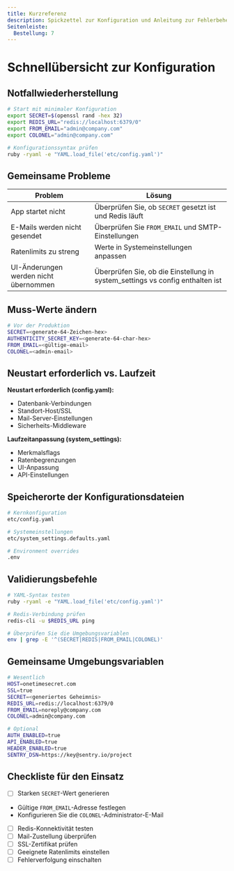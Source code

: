 ```yaml
---
title: Kurzreferenz
description: Spickzettel zur Konfiguration und Anleitung zur Fehlerbehebung
Seitenleiste:
  Bestellung: 7
---
```


# Schnellübersicht zur Konfiguration

## Notfallwiederherstellung

```bash
# Start mit minimaler Konfiguration
export SECRET=$(openssl rand -hex 32)
export REDIS_URL="redis://localhost:6379/0"
export FROM_EMAIL="admin@company.com"
export COLONEL="admin@company.com"

# Konfigurationssyntax prüfen
ruby -ryaml -e "YAML.load_file('etc/config.yaml')"
```

## Gemeinsame Probleme

| Problem | Lösung |
|---------|----------|
| App startet nicht | Überprüfen Sie, ob `SECRET` gesetzt ist und Redis läuft |
| E-Mails werden nicht gesendet | Überprüfen Sie `FROM_EMAIL` und SMTP-Einstellungen |
| Ratenlimits zu streng | Werte in Systemeinstellungen anpassen |
| UI-Änderungen werden nicht übernommen | Überprüfen Sie, ob die Einstellung in system_settings vs config enthalten ist |

## Muss-Werte ändern

```bash
# Vor der Produktion
SECRET=<generate-64-Zeichen-hex>
AUTHENTICITY_SECRET_KEY=<generate-64-char-hex>
FROM_EMAIL=<gültige-email>
COLONEL=<admin-email>
```

## Neustart erforderlich vs. Laufzeit

**Neustart erforderlich (config.yaml):**
- Datenbank-Verbindungen
- Standort-Host/SSL
- Mail-Server-Einstellungen
- Sicherheits-Middleware

**Laufzeitanpassung (system_settings):**
- Merkmalsflags
- Ratenbegrenzungen
- UI-Anpassung
- API-Einstellungen

## Speicherorte der Konfigurationsdateien

```bash
# Kernkonfiguration
etc/config.yaml

# Systemeinstellungen
etc/system_settings.defaults.yaml

# Environment overrides
.env
```

## Validierungsbefehle

```bash
# YAML-Syntax testen
ruby -ryaml -e "YAML.load_file('etc/config.yaml')"

# Redis-Verbindung prüfen
redis-cli -u $REDIS_URL ping

# Überprüfen Sie die Umgebungsvariablen
env | grep -E '^(SECRET|REDIS|FROM_EMAIL|COLONEL)'
```

## Gemeinsame Umgebungsvariablen

```bash
# Wesentlich
HOST=onetimesecret.com
SSL=true
SECRET=<generiertes Geheimnis>
REDIS_URL=redis://localhost:6379/0
FROM_EMAIL=noreply@company.com
COLONEL=admin@company.com

# Optional
AUTH_ENABLED=true
API_ENABLED=true
HEADER_ENABLED=true
SENTRY_DSN=https://key@sentry.io/project
```

## Checkliste für den Einsatz

- [ ] Starken `SECRET`-Wert generieren
- Gültige `FROM_EMAIL`-Adresse festlegen
- Konfigurieren Sie die `COLONEL`-Administrator-E-Mail
- [ ] Redis-Konnektivität testen
- [ ] Mail-Zustellung überprüfen
- [ ] SSL-Zertifikat prüfen
- [ ] Geeignete Ratenlimits einstellen
- [ ] Fehlerverfolgung einschalten

